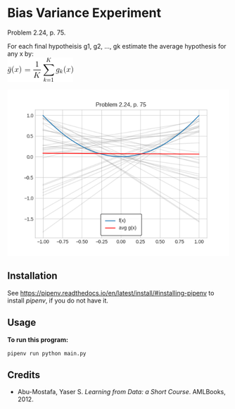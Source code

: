 # Bias Variance Experiment

Problem 2.24, p. 75.

For each final hypotheisis g1, g2, ..., gk estimate the average hypothesis for any x by:  
![analytic expression of average hypothesis](img/average_hypothesis.gif)


![Results of Experiment](img/bias_var_exp_results.png)


## Installation

See https://pipenv.readthedocs.io/en/latest/install/#installing-pipenv to install *pipenv*, if you do not have it.

## Usage

**To run this program:**
```
pipenv run python main.py
```

## Credits
- Abu-Mostafa, Yaser S. *Learning from Data: a Short Course*. AMLBooks, 2012.
